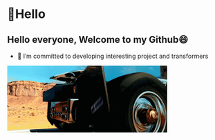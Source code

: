 # :wave:Hello

## Hello everyone, Welcome to my Github😄 

- 🔭 I’m committed to developing interesting project and transformers

<code><img src="https://github.com/happyyf1/happyyf1/blob/main/transformers.gif" width="370" height="155" /></code>

<!--
**happyyf1/happyyf1** is a ✨ _special_ ✨ repository because its `README.md` (this file) appears on your GitHub profile.

Here are some ideas to get you started:

- 🔭 I’m currently working on ...
- 🌱 I’m currently learning ...
- 👯 I’m looking to collaborate on ...
- 🤔 I’m looking for help with ...
- 💬 Ask me about ...
- 📫 How to reach me: ...
- 😄 Pronouns: ...
- ⚡ Fun fact: ...
-->
